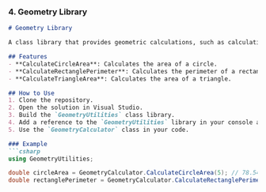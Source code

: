 
### **4. Geometry Library**
```markdown
# Geometry Library

A class library that provides geometric calculations, such as calculating the area and perimeter of shapes (e.g., circle, rectangle, triangle).

## Features
- **CalculateCircleArea**: Calculates the area of a circle.
- **CalculateRectanglePerimeter**: Calculates the perimeter of a rectangle.
- **CalculateTriangleArea**: Calculates the area of a triangle.

## How to Use
1. Clone the repository.
2. Open the solution in Visual Studio.
3. Build the `GeometryUtilities` class library.
4. Add a reference to the `GeometryUtilities` library in your console application.
5. Use the `GeometryCalculator` class in your code.

### Example
```csharp
using GeometryUtilities;

double circleArea = GeometryCalculator.CalculateCircleArea(5); // 78.54
double rectanglePerimeter = GeometryCalculator.CalculateRectanglePerimeter(4, 6); // 20

